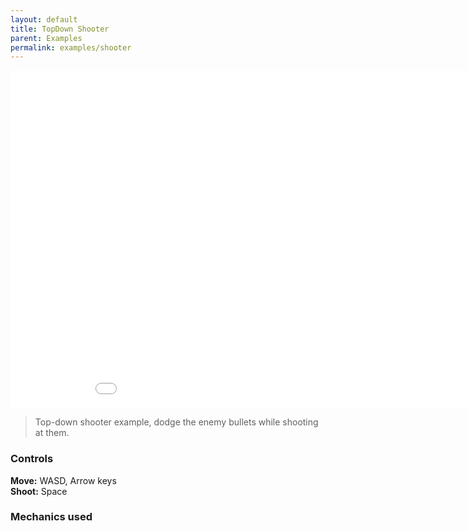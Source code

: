 ```yaml
--- 
layout: default
title: TopDown Shooter
parent: Examples
permalink: examples/shooter
---
```


<iframe id="" src="Shooter-Build" name="" width="960" height="540" frameborder="0" marginheight="0" scrolling="no"></iframe>

> Top-down shooter example, dodge the enemy bullets while shooting at them.

### Controls
**Move:** WASD, Arrow keys  
**Shoot:** Space


### Mechanics used